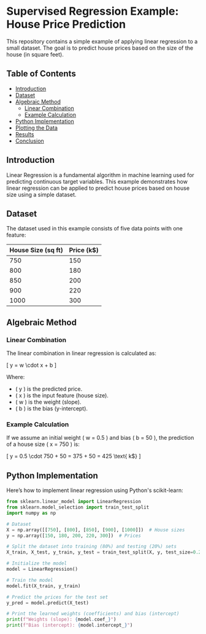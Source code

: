 # Supervised Regression Example: House Price Prediction

This repository contains a simple example of applying linear regression to a small dataset. The goal is to predict house prices based on the size of the house (in square feet).

## Table of Contents

- [Introduction](#introduction)
- [Dataset](#dataset)
- [Algebraic Method](#algebraic-method)
  - [Linear Combination](#linear-combination)
  - [Example Calculation](#example-calculation)
- [Python Implementation](#python-implementation)
- [Plotting the Data](#plotting-the-data)
- [Results](#results)
- [Conclusion](#conclusion)

## Introduction

Linear Regression is a fundamental algorithm in machine learning used for predicting continuous target variables. This example demonstrates how linear regression can be applied to predict house prices based on house size using a simple dataset.

## Dataset

The dataset used in this example consists of five data points with one feature:

| House Size (sq ft) | Price (k$) |
|--------------------|------------|
| 750                | 150        |
| 800                | 180        |
| 850                | 200        |
| 900                | 220        |
| 1000               | 300        |

## Algebraic Method

### Linear Combination

The linear combination in linear regression is calculated as:

\[
y = w \cdot x + b
\]

Where:

- \( y \) is the predicted price.
- \( x \) is the input feature (house size).
- \( w \) is the weight (slope).
- \( b \) is the bias (y-intercept).

### Example Calculation

If we assume an initial weight \( w = 0.5 \) and bias \( b = 50 \), the prediction of a house size \( x = 750 \) is:

\[
y = 0.5 \cdot 750 + 50 = 375 + 50 = 425 \text{ k$}
\]

## Python Implementation

Here’s how to implement linear regression using Python's scikit-learn:

```python
from sklearn.linear_model import LinearRegression
from sklearn.model_selection import train_test_split
import numpy as np

# Dataset
X = np.array([[750], [800], [850], [900], [1000]])  # House sizes
y = np.array([150, 180, 200, 220, 300])  # Prices

# Split the dataset into training (80%) and testing (20%) sets
X_train, X_test, y_train, y_test = train_test_split(X, y, test_size=0.2, random_state=42)

# Initialize the model
model = LinearRegression()

# Train the model
model.fit(X_train, y_train)

# Predict the prices for the test set
y_pred = model.predict(X_test)

# Print the learned weights (coefficients) and bias (intercept)
print(f"Weights (slope): {model.coef_}")
print(f"Bias (intercept): {model.intercept_}")
